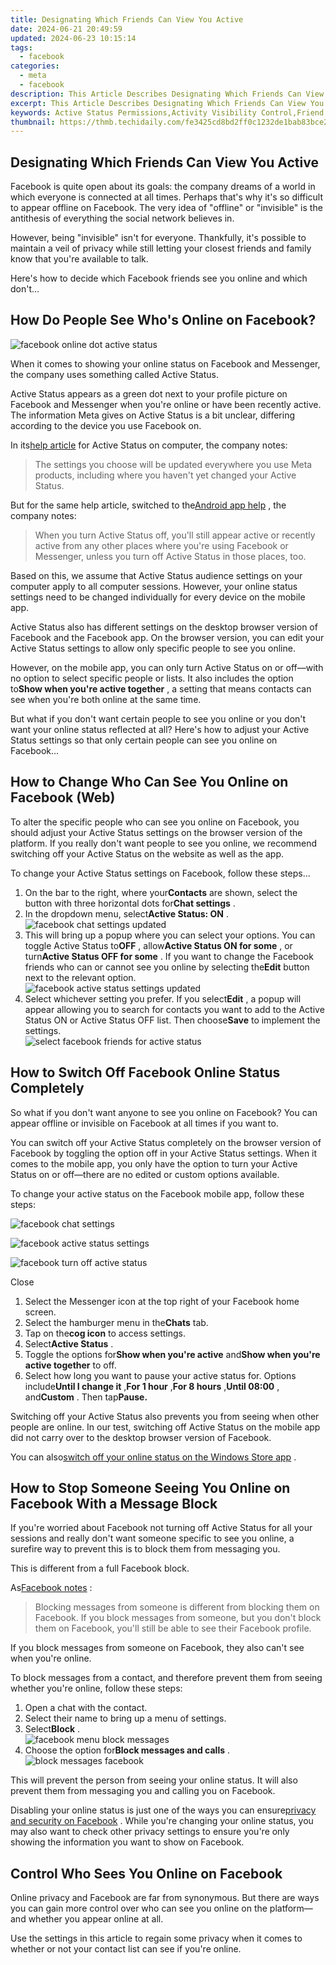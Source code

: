 ```yaml
---
title: Designating Which Friends Can View You Active
date: 2024-06-21 20:49:59
updated: 2024-06-23 10:15:14
tags:
  - facebook
categories:
  - meta
  - facebook
description: This Article Describes Designating Which Friends Can View You Active
excerpt: This Article Describes Designating Which Friends Can View You Active
keywords: Active Status Permissions,Activity Visibility Control,Friend Access Settings,Social Media Privacy,User Visibility Options,Friends Online Filtering,Viewing Status Limits
thumbnail: https://thmb.techidaily.com/fe3425cd8bd2ff0c1232de1bab83bce21e82181cb81ffb7e2c2a0692c27f7927.png
---
```


## Designating Which Friends Can View You Active

 Facebook is quite open about its goals: the company dreams of a world in which everyone is connected at all times. Perhaps that's why it's so difficult to appear offline on Facebook. The very idea of "offline" or "invisible" is the antithesis of everything the social network believes in.

 However, being "invisible" isn't for everyone. Thankfully, it's possible to maintain a veil of privacy while still letting your closest friends and family know that you're available to talk.

 Here's how to decide which Facebook friends see you online and which don't...

## How Do People See Who's Online on Facebook?

![facebook online dot active status](https://static1.makeuseofimages.com/wordpress/wp-content/uploads/2022/01/facebook-online-dot-active-status.jpg)

 When it comes to showing your online status on Facebook and Messenger, the company uses something called Active Status.

 Active Status appears as a green dot next to your profile picture on Facebook and Messenger when you're online or have been recently active. The information Meta gives on Active Status is a bit unclear, differing according to the device you use Facebook on.

 In its[help article](https://www.facebook.com/help/215888465102253?cms%5Fplatform=www&helpref=platform%5Fswitcher) for Active Status on computer, the company notes:

> The settings you choose will be updated everywhere you use Meta products, including where you haven't yet changed your Active Status.

 But for the same help article, switched to the[Android app help](https://www.facebook.com/help/215888465102253/?cms%5Fplatform=android-app&helpref=platform%5Fswitcher) , the company notes:

> When you turn Active Status off, you'll still appear active or recently active from any other places where you're using Facebook or Messenger, unless you turn off Active Status in those places, too.

 Based on this, we assume that Active Status audience settings on your computer apply to all computer sessions. However, your online status settings need to be changed individually for every device on the mobile app.

 Active Status also has different settings on the desktop browser version of Facebook and the Facebook app. On the browser version, you can edit your Active Status settings to allow only specific people to see you online.

 However, on the mobile app, you can only turn Active Status on or off—with no option to select specific people or lists. It also includes the option to**Show when you're active together** , a setting that means contacts can see when you're both online at the same time.

 But what if you don't want certain people to see you online or you don't want your online status reflected at all? Here's how to adjust your Active Status settings so that only certain people can see you online on Facebook...

## How to Change Who Can See You Online on Facebook (Web)

 To alter the specific people who can see you online on Facebook, you should adjust your Active Status settings on the browser version of the platform. If you really don't want people to see you online, we recommend switching off your Active Status on the website as well as the app.

 To change your Active Status settings on Facebook, follow these steps...

1. On the bar to the right, where your**Contacts** are shown, select the button with three horizontal dots for**Chat settings** .
2. In the dropdown menu, select**Active Status: ON** .  
![facebook chat settings updated](https://static1.makeuseofimages.com/wordpress/wp-content/uploads/2023/02/facebook-chat-settings-updated.jpg)
3. This will bring up a popup where you can select your options. You can toggle Active Status to**OFF** , allow**Active Status ON for some** , or turn**Active Status OFF for some** . If you want to change the Facebook friends who can or cannot see you online by selecting the**Edit** button next to the relevant option.  
![facebook active status settings updated](https://static1.makeuseofimages.com/wordpress/wp-content/uploads/2023/02/facebook-active-status-settings-updated.jpg)
4. Select whichever setting you prefer. If you select**Edit** , a popup will appear allowing you to search for contacts you want to add to the Active Status ON or Active Status OFF list. Then choose**Save** to implement the settings.  
![select facebook friends for active status](https://static1.makeuseofimages.com/wordpress/wp-content/uploads/2023/02/select-facebook-friends-for-active-status.jpg)

## How to Switch Off Facebook Online Status Completely

 So what if you don't want anyone to see you online on Facebook? You can appear offline or invisible on Facebook at all times if you want to.

 You can switch off your Active Status completely on the browser version of Facebook by toggling the option off in your Active Status settings. When it comes to the mobile app, you only have the option to turn your Active Status on or off—there are no edited or custom options available.

 To change your active status on the Facebook mobile app, follow these steps:

![facebook chat settings](https://static1.makeuseofimages.com/wordpress/wp-content/uploads/2022/01/facebook-chat-settings.jpg)

![facebook active status settings](https://static1.makeuseofimages.com/wordpress/wp-content/uploads/2022/01/facebook-active-status-settings.jpg)

![facebook turn off active status](https://static1.makeuseofimages.com/wordpress/wp-content/uploads/2022/01/facebook-turn-off-active-status.jpg)

Close

1. Select the Messenger icon at the top right of your Facebook home screen.
2. Select the hamburger menu in the**Chats** tab.
3. Tap on the**cog icon** to access settings.
4. Select**Active Status** .
5. Toggle the options for**Show when you're active** and**Show when you're active together** to off.
6. Select how long you want to pause your active status for. Options include**Until I change it** ,**For 1 hour** ,**For 8 hours** ,**Until 08:00** , and**Custom** . Then tap**Pause.**

 Switching off your Active Status also prevents you from seeing when other people are online. In our test, switching off Active Status on the mobile app did not carry over to the desktop browser version of Facebook.

 You can also[switch off your online status on the Windows Store app](https://www.makeuseof.com/tag/offline-invisible-mode-facebook-chat/) .

## How to Stop Someone Seeing You Online on Facebook With a Message Block

 If you're worried about Facebook not turning off Active Status for all your sessions and really don't want someone specific to see you online, a surefire way to prevent this is to block them from messaging you.

This is different from a full Facebook block.

 As[Facebook notes](https://www.facebook.com/help/1682395428676916?helpref=faq%5Fcontent) :

> Blocking messages from someone is different from blocking them on Facebook. If you block messages from someone, but you don't block them on Facebook, you'll still be able to see their Facebook profile.

 If you block messages from someone on Facebook, they also can't see when you're online.

 To block messages from a contact, and therefore prevent them from seeing whether you're online, follow these steps:

1. Open a chat with the contact.
2. Select their name to bring up a menu of settings.
3. Select**Block** .  
![facebook menu block messages](https://static1.makeuseofimages.com/wordpress/wp-content/uploads/2022/01/facebook-menu-block-messages.jpg)
4. Choose the option for**Block messages and calls** .  
![block messages facebook](https://static1.makeuseofimages.com/wordpress/wp-content/uploads/2022/01/block-messages-facebook.jpg)

 This will prevent the person from seeing your online status. It will also prevent them from messaging you and calling you on Facebook.

 Disabling your online status is just one of the ways you can ensure[privacy and security on Facebook](https://www.makeuseof.com/facebook-privacy-and-security-checklist/) . While you're changing your online status, you may also want to check other privacy settings to ensure you're only showing the information you want to show on Facebook.

## Control Who Sees You Online on Facebook

 Online privacy and Facebook are far from synonymous. But there are ways you can gain more control over who can see you online on the platform—and whether you appear online at all.

 Use the settings in this article to regain some privacy when it comes to whether or not your contact list can see if you're online.


<ins class="adsbygoogle"
     style="display:block"
     data-ad-format="autorelaxed"
     data-ad-client="ca-pub-7571918770474297"
     data-ad-slot="1223367746"></ins>



<ins class="adsbygoogle"
     style="display:block"
     data-ad-client="ca-pub-7571918770474297"
     data-ad-slot="8358498916"
     data-ad-format="auto"
     data-full-width-responsive="true"></ins>
